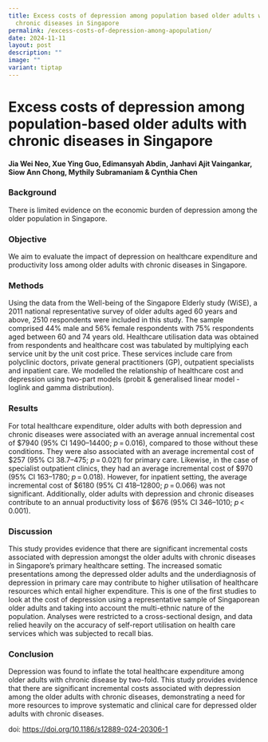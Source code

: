 ```yaml
---
title: Excess costs of depression among population based older adults with
  chronic diseases in Singapore
permalink: /excess-costs-of-depression-among-apopulation/
date: 2024-11-11
layout: post
description: ""
image: ""
variant: tiptap
---
```

<h1><strong>Excess costs of depression among population-based older adults with chronic diseases in Singapore</strong></h1>
<h4>Jia Wei Neo, Xue Ying Guo, Edimansyah Abdin, Janhavi Ajit Vaingankar, Siow Ann Chong, Mythily Subramaniam &amp; Cynthia Chen</h4>
<p></p>
<h3>Background</h3>
<p>There is limited evidence on the economic burden of depression among the
older population in Singapore.</p>
<h3>Objective</h3>
<p>We aim to evaluate the impact of depression on healthcare expenditure
and productivity loss among older adults with chronic diseases in Singapore.</p>
<h3>Methods</h3>
<p>Using the data from the Well-being of the Singapore Elderly study (WiSE),
a 2011 national representative survey of older adults aged 60 years and
above, 2510 respondents were included in this study. The sample comprised
44% male and 56% female respondents with 75% respondents aged between 60
and 74 years old. Healthcare utilisation data was obtained from respondents
and healthcare cost was tabulated by multiplying each service unit by the
unit cost price. These services include care from polyclinic doctors, private
general practitioners (GP), outpatient specialists and inpatient care.
We modelled the relationship of healthcare cost and depression using two-part
models (probit &amp; generalised linear model - loglink and gamma distribution).</p>
<h3>Results</h3>
<p>For total healthcare expenditure, older adults with both depression and
chronic diseases were associated with an average annual incremental cost
of $7940 (95% CI 1490–14400; <em>p</em> = 0.016), compared to those without
these conditions. They were also associated with an average incremental
cost of $257 (95% CI 38.7–475; <em>p</em> = 0.021) for primary care. Likewise,
in the case of specialist outpatient clinics, they had an average incremental
cost of $970 (95% CI 163–1780; <em>p</em> = 0.018). However, for inpatient
setting, the average incremental cost of $6180 (95% CI 418–12800; <em>p</em> = 0.066)
was not significant. Additionally, older adults with depression and chronic
diseases contribute to an annual productivity loss of $676 (95% CI 346–1010; <em>p</em> &lt; 0.001).</p>
<h3>Discussion</h3>
<p>This study provides evidence that there are significant incremental costs
associated with depression amongst the older adults with chronic diseases
in Singapore’s primary healthcare setting. The increased somatic presentations
among the depressed older adults and the underdiagnosis of depression in
primary care may contribute to higher utilisation of healthcare resources
which entail higher expenditure. This is one of the first studies to look
at the cost of depression using a representative sample of Singaporean
older adults and taking into account the multi-ethnic nature of the population.
Analyses were restricted to a cross-sectional design, and data relied heavily
on the accuracy of self-report utilisation on health care services which
was subjected to recall bias.</p>
<h3>Conclusion</h3>
<p>Depression was found to inflate the total healthcare expenditure among
older adults with chronic disease by two-fold. This study provides evidence
that there are significant incremental costs associated with depression
among the older adults with chronic diseases, demonstrating a need for
more resources to improve systematic and clinical care for depressed older
adults with chronic diseases.</p>
<p></p>
<p>doi: <a href="https://doi.org/10.1186/s12889-024-20306-1" rel="noopener nofollow" target="_blank">https://doi.org/10.1186/s12889-024-20306-1</a>
</p>
<p></p>